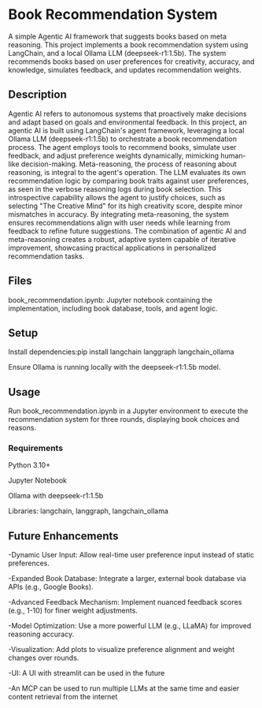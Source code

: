 # Book Recommendation System
A simple Agentic AI framework that suggests books based on meta reasoning. This project implements a book recommendation system using LangChain, and a local Ollama LLM (deepseek-r1:1.5b). The system recommends books based on user preferences for creativity, accuracy, and knowledge, simulates feedback, and updates recommendation weights.
## Description
Agentic AI refers to autonomous systems that proactively make decisions and adapt based on goals and environmental feedback. In this project, an agentic AI is built using LangChain's agent framework, leveraging a local Ollama LLM (deepseek-r1:1.5b) to orchestrate a book recommendation process. The agent employs tools to recommend books, simulate user feedback, and adjust preference weights dynamically, mimicking human-like decision-making. Meta-reasoning, the process of reasoning about reasoning, is integral to the agent's operation. The LLM evaluates its own recommendation logic by comparing book traits against user preferences, as seen in the verbose reasoning logs during book selection. This introspective capability allows the agent to justify choices, such as selecting "The Creative Mind" for its high creativity score, despite minor mismatches in accuracy. By integrating meta-reasoning, the system ensures recommendations align with user needs while learning from feedback to refine future suggestions. The combination of agentic AI and meta-reasoning creates a robust, adaptive system capable of iterative improvement, showcasing practical applications in personalized recommendation tasks.

## Files

book_recommendation.ipynb: Jupyter notebook containing the implementation, including book database, tools, and agent logic.

## Setup

Install dependencies:pip install langchain langgraph langchain_ollama


Ensure Ollama is running locally with the deepseek-r1:1.5b model.

## Usage
Run book_recommendation.ipynb in a Jupyter environment to execute the recommendation system for three rounds, displaying book choices and reasons.

### Requirements

Python 3.10+

Jupyter Notebook

Ollama with deepseek-r1:1.5b

Libraries: langchain, langgraph, langchain_ollama

## Future Enhancements

-Dynamic User Input: Allow real-time user preference input instead of static preferences.

-Expanded Book Database: Integrate a larger, external book database via APIs (e.g., Google Books).

-Advanced Feedback Mechanism: Implement nuanced feedback scores (e.g., 1-10) for finer weight adjustments.

-Model Optimization: Use a more powerful LLM (e.g., LLaMA) for improved reasoning accuracy.

-Visualization: Add plots to visualize preference alignment and weight changes over rounds.

-UI: A UI with streamlit can be used in the future

-An MCP can be used to run multiple LLMs at the same time and easier content retrieval from the internet

